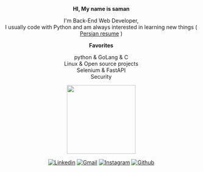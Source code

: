 <div align="center">

 
__HI, My name is saman__ 


I'm Back-End Web Developer, \
I usually code with Python and am always interested in learning new things
( [Persian resume](https://jobinja.ir/user/onionj) )


 
__Favorites__

python & GoLang & C \
Linux  &  Open source projects \
Selenium & FastAPI\
Security 


 
 <img text_alight="midel" height="180em" src="https://github-readme-stats.vercel.app/api?username=onionj&show_icons=true&hide_border=true&&count_private=true&include_all_commits=true" />
 
 
[![Linkedin](https://img.shields.io/badge/LinkedIn-0077B5?style=for-the-badge&logo=linkedin&logoColor=white)](https://www.linkedin.com/in/onionj/)
[![Gmail](https://img.shields.io/badge/Gmail-D14836?style=for-the-badge&logo=gmail&logoColor=white)](mailto:onionj98@gmail.com)
[![Instagram](https://img.shields.io/badge/Instagram-E4405F?style=for-the-badge&logo=instagram&logoColor=white)](https://instagram.com/b1_sami/)
[![Github](https://img.shields.io/badge/GitHub-100000?style=for-the-badge&logo=github&logoColor=white)](https://github.com/onionj/onionj/)
 
</div>
